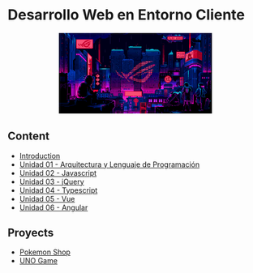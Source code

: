 # Desarrollo Web en Entorno Cliente

<div align=center>
<img src="../extras/cyberpunk2.gif" alt="me" width="60%">
</div>

## Content
- [Introduction](./introduction/README.md)
- [Unidad 01 - Arquitectura y Lenguaje de Programación](./unidad-01/README.md)
- [Unidad 02 - Javascript](./unidad-02/README.md)
- [Unidad 03 - jQuery](./unidad-03/README.md)
- [Unidad 04 - Typescript](./unidad-04/README.md)
- [Unidad 05 - Vue](./unidad-05/README.md)
- [Unidad 06 - Angular](./unidad-06/README.md)

## Proyects
- [Pokemon Shop](https://github.com/Chugani05/PokemonShop.git)
- [UNO Game](https://github.com/Chugani05/UNOgame.git)